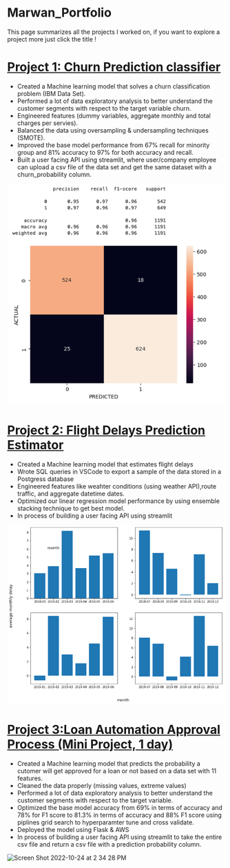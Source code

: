 # Marwan_Portfolio
This page summarizes all the projects I worked on, if you want to explore a project more just click the title !


# [Project 1: Churn Prediction classifier ](https://github.com/MarwanH7/Churn-Prediction) 
* Created a Machine learning model that solves a churn classification problem (IBM Data Set).
* Performed a lot of data exploratory analysis to better understand the customer segments with respect to the target variable churn. 
* Engineered features (dummy variables, aggregate monthly and total charges per servies).
* Balanced the data using oversampling & undersampling techniques (SMOTE).
* Improved the base model performance from 67% recall for minority group and 81% accuracy to 97% for both accuracy and recall. 
* Built a user facing API using streamlit, where user/company employee can upload a csv file of the data set and get the same dataset with a churn_probability column.

![](/Images/Model_1_Score.png)





# [Project 2: Flight Delays Prediction Estimator](https://github.com/MarwanH7/Flight-Prediction) 
* Created a Machine learning model that estimates flight delays 
* Wrote SQL queries in VSCode to export a sample of the data stored in a Postgress database
* Engineered features like weahter conditions (using weather API),route traffic, and aggregate datetime dates. 
* Optimized our linear regression model performance by using ensemble stacking technique to get best model. 
* In process of building a user facing API using streamlit 

![](/Images/EDA_project_1.png)



# [Project 3:Loan Automation Approval Process (Mini Project, 1 day)](https://github.com/MarwanH7/Loan-Automation-Approval-Process-Classification-)

* Created a Machine learning model that predicts the probability a cutomer will get approved for a loan or not based on a data set with 11 features. 
* Cleaned the data properly (missing values, extreme values) 
* Performed a lot of data exploratory analysis to better understand the customer segments with respect to the target variable. 
* Optimized the base model accuracy from 69% in terms of accuracy and 78% for F1 score to 81.3% in terms of accuracy and 88% F1 score using piplines grid search to hyperparamter tune and cross validate. 
* Deployed the model using Flask & AWS
* In process of building a user facing API using streamlit to take the entire csv file and return a csv file with a prediction probability column. 


![Screen Shot 2022-10-24 at 2 34 28 PM](https://user-images.githubusercontent.com/56262986/197599948-97daf3bd-2652-4113-a585-64858c0607f4.png)



